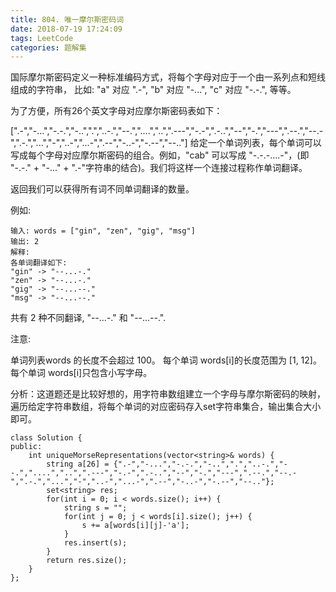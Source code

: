```yaml
---
title: 804. 唯一摩尔斯密码词
date: 2018-07-19 17:24:09
tags: LeetCode
categories: 题解集
---
```

国际摩尔斯密码定义一种标准编码方式，将每个字母对应于一个由一系列点和短线组成的字符串， 比如: "a" 对应 ".-", "b" 对应 "-...", "c" 对应 "-.-.", 等等。

为了方便，所有26个英文字母对应摩尔斯密码表如下：

[".-","-...","-.-.","-..",".","..-.","--.","....","..",".---","-.-",".-..","--","-.","---",".--.","--.-",".-.","...","-","..-","...-",".--","-..-","-.--","--.."]
给定一个单词列表，每个单词可以写成每个字母对应摩尔斯密码的组合。例如，"cab" 可以写成 "-.-.-....-"，(即 "-.-." + "-..." + ".-"字符串的结合)。我们将这样一个连接过程称作单词翻译。

返回我们可以获得所有词不同单词翻译的数量。

例如:
```
输入: words = ["gin", "zen", "gig", "msg"]
输出: 2
解释: 
各单词翻译如下:
"gin" -> "--...-."
"zen" -> "--...-."
"gig" -> "--...--."
"msg" -> "--...--."
```
共有 2 种不同翻译, "--...-." 和 "--...--.".
 

注意:

单词列表words 的长度不会超过 100。
每个单词 words[i]的长度范围为 [1, 12]。
每个单词 words[i]只包含小写字母。

分析：这道题还是比较好想的，用字符串数组建立一个字母与摩尔斯密码的映射，遍历给定字符串数组，将每个单词的对应密码存入set字符串集合，输出集合大小即可。
```
class Solution {
public:
    int uniqueMorseRepresentations(vector<string>& words) {
        string a[26] = {".-","-...","-.-.","-..",".","..-.","--.","....","..",".---","-.-",".-..","--","-.","---",".--.","--.-",".-.","...","-","..-","...-",".--","-..-","-.--","--.."};
        set<string> res;
        for(int i = 0; i < words.size(); i++) {
            string s = "";
            for(int j = 0; j < words[i].size(); j++) {
                s += a[words[i][j]-'a'];
            }
            res.insert(s);
        }
        return res.size();
    }
};
```